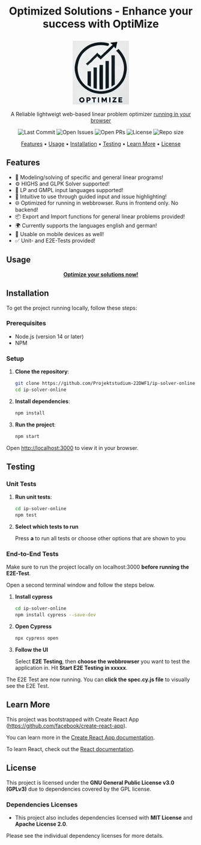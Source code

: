 <div align="center">
   <p style="font-size: 28px;"><strong>Optimized Solutions - Enhance your success with OptiMize</strong></p>
   <img src="./src/assets/logo.png" alt="Logo" width="150"/>
   <p>A Reliable lightweigt web-based linear problem optimizer <a href="https://projektstudium-22dwf1.github.io/ip-solver-online/" target="_blank">running in your browser</a></p>
</div>

<div align="center">
  
  ![Last Commit](https://img.shields.io/github/last-commit/Projektstudium-22DWF1/ip-solver-online)
  ![Open Issues](https://img.shields.io/github/issues/Projektstudium-22DWF1/ip-solver-online)
  ![Open PRs](https://img.shields.io/github/issues-pr/Projektstudium-22DWF1/ip-solver-online)
  ![License](https://img.shields.io/badge/License-GPLv3-orange.svg)
  ![Repo size](https://img.shields.io/github/repo-size/Projektstudium-22DWF1/ip-solver-online)

</div>

<div align="center">
  <a href="#features">Features</a> • 
  <a href="#usage">Usage</a> • 
  <a href="#installation">Installation</a> • 
  <a href="#testing">Testing</a> • 
  <a href="#learn-more">Learn More</a> • 
  <a href="#license">License</a>
</div>


## Features

- 🧮 Modeling/solving of specific and general linear programs!  
- ⚙️ HIGHS and GLPK Solver supported!  
- 📝 LP and GMPL input languages supported!  
- 🌟 Intuitive to use through guided input and issue highlighting!  
- 🌐 Optimized for running in webbrowser. Runs in frontend only. No backend!  
- 📦 Export and Import functions for general linear problems provided!  
- 🌍 Currently supports the languages english and german!  
- 📱 Usable on mobile devices as well!  
- ✅ Unit- and E2E-Tests provided!  

## Usage

<div align="center">
  <a href="https://projektstudium-22dwf1.github.io/ip-solver-online/"><strong>Optimize your solutions now!</strong></a>
</div>


## Installation

To get the project running locally, follow these steps:

### Prerequisites

- Node.js (version 14 or later)
- NPM

### Setup

1. **Clone the repository**:

   ```bash
   git clone https://github.com/Projektstudium-22DWF1/ip-solver-online.git
   cd ip-solver-online

   ```

2. **Install dependencies**:

   ```bash
   npm install

   ```

3. **Run the project**:
   ```bash
   npm start
   ```

Open [http://localhost:3000](http://localhost:3000) to view it in your browser.

## Testing

### Unit Tests

1. **Run unit tests**:
   ```bash
   cd ip-solver-online
   npm test
   ```

2. **Select which tests to run**

   Press **a** to run all tests or choose other options that are shown to you


### End-to-End Tests

Make sure to run the project locally on localhost:3000 **before running the E2E-Test**.  

Open a second terminal window and follow the steps below.  

1. **Install cypress**

   ```bash
   cd ip-solver-online
   npm install cypress --save-dev
   ```

2. **Open Cypress**

   ```bash
   npx cypress open
   ```

3. **Follow the UI**

   Select **E2E Testing**, then **choose the webbrowser** you want to test the application in. Hit **Start E2E Testing in xxxxx**.  

The E2E Test are now running. You can **click the spec.cy.js file** to visually see the E2E Test.

## Learn More

This project was bootstrapped with Create React App (https://github.com/facebook/create-react-app).

You can learn more in the [Create React App documentation](https://facebook.github.io/create-react-app/docs/getting-started).

To learn React, check out the [React documentation](https://reactjs.org/).

## License

This project is licensed under the **GNU General Public License v3.0 (GPLv3)** due to dependencies covered by the GPL license.

### Dependencies Licenses

- This project also includes dependencies licensed with **MIT License** and **Apache License 2.0**.

Please see the individual dependency licenses for more details.
